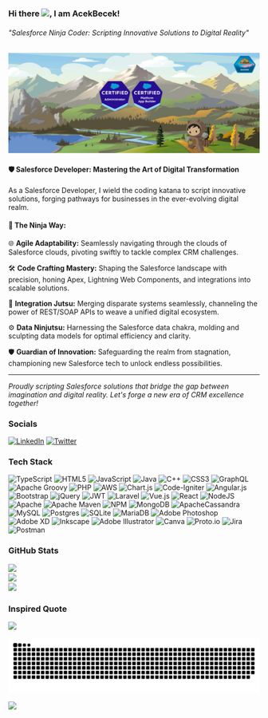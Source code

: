 <!-- BLOG-POST-LIST:START -->

### Hi there <img src="https://raw.githubusercontent.com/MartinHeinz/MartinHeinz/master/wave.gif" width="30px">, I am AcekBecek!

###### "Salesforce Ninja Coder: Scripting Innovative Solutions to Digital Reality"

<img src="https://github.com/AcekBecek16/AcekBecek16/blob/main/Salesforce%20-%20Twitter%20Banner.png">

#### 🛡️ Salesforce Developer: Mastering the Art of Digital Transformation

As a Salesforce Developer, I wield the coding katana to script innovative solutions, forging pathways for businesses in the ever-evolving digital realm.

#### 🌟 The Ninja Way:

🌐 **Agile Adaptability:** Seamlessly navigating through the clouds of Salesforce clouds, pivoting swiftly to tackle complex CRM challenges.

🛠️ **Code Crafting Mastery:** Shaping the Salesforce landscape with precision, honing Apex, Lightning Web Components, and integrations into scalable solutions.

🔗 **Integration Jutsu:** Merging disparate systems seamlessly, channeling the power of REST/SOAP APIs to weave a unified digital ecosystem.

⚙️ **Data Ninjutsu:** Harnessing the Salesforce data chakra, molding and sculpting data models for optimal efficiency and clarity.

🛡️ **Guardian of Innovation:** Safeguarding the realm from stagnation, championing new Salesforce tech to unlock endless possibilities.

---

_Proudly scripting Salesforce solutions that bridge the gap between imagination and digital reality. Let's forge a new era of CRM excellence together!_

### Socials

[![LinkedIn](https://img.shields.io/badge/LinkedIn-%230077B5.svg?logo=linkedin&logoColor=white)](https://linkedin.com/in/nur-azis-pakaya-2b857b1a1) [![Twitter](https://img.shields.io/badge/Twitter-%231DA1F2.svg?logo=Twitter&logoColor=white)](https://twitter.com/acekbecek182)

### Tech Stack

![TypeScript](https://img.shields.io/badge/typescript-%23007ACC.svg?style=for-the-badge&logo=typescript&logoColor=white) ![HTML5](https://img.shields.io/badge/html5-%23E34F26.svg?style=for-the-badge&logo=html5&logoColor=white) ![JavaScript](https://img.shields.io/badge/javascript-%23323330.svg?style=for-the-badge&logo=javascript&logoColor=%23F7DF1E) ![Java](https://img.shields.io/badge/java-%23ED8B00.svg?style=for-the-badge&logo=java&logoColor=white) ![C++](https://img.shields.io/badge/c++-%2300599C.svg?style=for-the-badge&logo=c%2B%2B&logoColor=white) ![CSS3](https://img.shields.io/badge/css3-%231572B6.svg?style=for-the-badge&logo=css3&logoColor=white) ![GraphQL](https://img.shields.io/badge/-GraphQL-E10098?style=for-the-badge&logo=graphql&logoColor=white) ![Apache Groovy](https://img.shields.io/badge/Apache%20Groovy-4298B8.svg?style=for-the-badge&logo=Apache+Groovy&logoColor=white) ![PHP](https://img.shields.io/badge/php-%23777BB4.svg?style=for-the-badge&logo=php&logoColor=white) ![AWS](https://img.shields.io/badge/AWS-%23FF9900.svg?style=for-the-badge&logo=amazon-aws&logoColor=white) ![Chart.js](https://img.shields.io/badge/chart.js-F5788D.svg?style=for-the-badge&logo=chart.js&logoColor=white) ![Code-Igniter](https://img.shields.io/badge/CodeIgniter-%23EF4223.svg?style=for-the-badge&logo=codeIgniter&logoColor=white) ![Angular.js](https://img.shields.io/badge/angular.js-%23E23237.svg?style=for-the-badge&logo=angularjs&logoColor=white) ![Bootstrap](https://img.shields.io/badge/bootstrap-%23563D7C.svg?style=for-the-badge&logo=bootstrap&logoColor=white) ![jQuery](https://img.shields.io/badge/jquery-%230769AD.svg?style=for-the-badge&logo=jquery&logoColor=white) ![JWT](https://img.shields.io/badge/JWT-black?style=for-the-badge&logo=JSON%20web%20tokens) ![Laravel](https://img.shields.io/badge/laravel-%23FF2D20.svg?style=for-the-badge&logo=laravel&logoColor=white) ![Vue.js](https://img.shields.io/badge/vuejs-%2335495e.svg?style=for-the-badge&logo=vuedotjs&logoColor=%234FC08D) ![React](https://img.shields.io/badge/react-%2320232a.svg?style=for-the-badge&logo=react&logoColor=%2361DAFB) ![NodeJS](https://img.shields.io/badge/node.js-6DA55F?style=for-the-badge&logo=node.js&logoColor=white) ![Apache](https://img.shields.io/badge/apache-%23D42029.svg?style=for-the-badge&logo=apache&logoColor=white) ![Apache Maven](https://img.shields.io/badge/Apache%20Maven-C71A36?style=for-the-badge&logo=Apache%20Maven&logoColor=white) ![NPM](https://img.shields.io/badge/NPM-%23000000.svg?style=for-the-badge&logo=npm&logoColor=white) ![MongoDB](https://img.shields.io/badge/MongoDB-%234ea94b.svg?style=for-the-badge&logo=mongodb&logoColor=white) ![ApacheCassandra](https://img.shields.io/badge/cassandra-%231287B1.svg?style=for-the-badge&logo=apache-cassandra&logoColor=white) ![MySQL](https://img.shields.io/badge/mysql-%2300f.svg?style=for-the-badge&logo=mysql&logoColor=white) ![Postgres](https://img.shields.io/badge/postgres-%23316192.svg?style=for-the-badge&logo=postgresql&logoColor=white) ![SQLite](https://img.shields.io/badge/sqlite-%2307405e.svg?style=for-the-badge&logo=sqlite&logoColor=white) ![MariaDB](https://img.shields.io/badge/MariaDB-003545?style=for-the-badge&logo=mariadb&logoColor=white) ![Adobe Photoshop](https://img.shields.io/badge/adobephotoshop-%2331A8FF.svg?style=for-the-badge&logo=adobephotoshop&logoColor=white) ![Adobe XD](https://img.shields.io/badge/Adobe%20XD-470137?style=for-the-badge&logo=Adobe%20XD&logoColor=#FF61F6) ![Inkscape](https://img.shields.io/badge/Inkscape-e0e0e0?style=for-the-badge&logo=inkscape&logoColor=080A13) ![Adobe Illustrator](https://img.shields.io/badge/adobeillustrator-%23FF9A00.svg?style=for-the-badge&logo=adobeillustrator&logoColor=white) ![Canva](https://img.shields.io/badge/Canva-%2300C4CC.svg?style=for-the-badge&logo=Canva&logoColor=white) ![Proto.io](https://img.shields.io/badge/Proto.io-161637?style=for-the-badge&logo=proto.io&logoColor=00e5ff) ![Jira](https://img.shields.io/badge/jira-%230A0FFF.svg?style=for-the-badge&logo=jira&logoColor=white) ![Postman](https://img.shields.io/badge/Postman-FF6C37?style=for-the-badge&logo=postman&logoColor=white)

### GitHub Stats

![](https://github-readme-stats.vercel.app/api?username=Acekbecek16&theme=tokyonight&hide_border=false&include_all_commits=true&count_private=true)<br/>
![](https://github-readme-streak-stats.herokuapp.com/?user=Acekbecek16&theme=tokyonight&hide_border=false)<br/>
![](https://github-readme-stats.vercel.app/api/top-langs/?username=Acekbecek16&theme=tokyonight&hide_border=false&include_all_commits=true&count_private=true&layout=compact)

### Inspired Quote

![](https://quotes-github-readme.vercel.app/api?type=vetical&theme=tokyonight)

![Snake animation](https://github.com/Platane/snk/raw/output/github-contribution-grid-snake.svg)

[![](https://visitcount.itsvg.in/api?id=Acekbecek16&icon=2&color=6)](https://visitcount.itsvg.in)

<!-- Proudly created with GPRM ( https://gprm.itsvg.in ) -->
<!-- BLOG-POST-LIST:END -->
